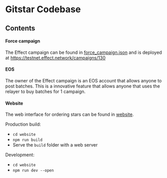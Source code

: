 # Gitstar Codebase

## Contents

#### Force campaign

The Effect campaign can be found in [force_campaign.json](force_campaign.json) and is deployed at https://testnet.effect.network/campaigns/130

#### EOS

The owner of the Effect campaign is an EOS account that allows anyone to post batches. This is a innovative feature that allows anyone that uses the relayer to buy batches for 1 campaign.

#### Website

The web interface for ordering stars can be found in [website](website).

Production build:

- `cd website`
- `npm run build`
- Serve the `build` folder with a web server

Development:

- `cd website`
- `npm run dev --open`
